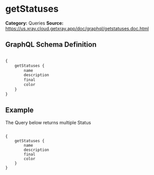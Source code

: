 # getStatuses

**Category:** Queries
**Source:** https://us.xray.cloud.getxray.app/doc/graphql/getstatuses.doc.html

## GraphQL Schema Definition

```graphql

{
    getStatuses {
        name
        description
        final
        color
    }
}

```

## Example

The Query below returns multiple Status

```

{
    getStatuses {
        name
        description
        final
        color
    }
}

```